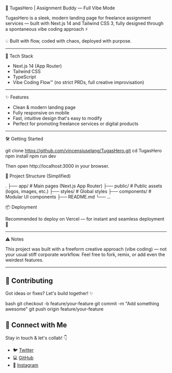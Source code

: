 🚀 TugasHero | Assignment Buddy — Full Vibe Mode

TugasHero is a sleek, modern landing page for freelance assignment services — built with Next.js 14 and Tailwind CSS 3, fully designed through a spontaneous vibe coding approach ⚡️

💡 Built with flow, coded with chaos, deployed with purpose.

---

🔧 Tech Stack

- Next.js 14 (App Router)
- Tailwind CSS
- TypeScript
- Vibe Coding Flow™️ (no strict PRDs, full creative improvisation)

---

✨ Features

- Clean & modern landing page
- Fully responsive on mobile
- Fast, intuitive design that's easy to modify
- Perfect for promoting freelance services or digital products

---

🛠 Getting Started

git clone https://github.com/vincensiuselang/TugasHero.git
cd TugasHero
npm install
npm run dev

Then open http://localhost:3000 in your browser.

📁 Project Structure (Simplified)

.
├── app/          # Main pages (Next.js App Router)
├── public/       # Public assets (logos, images, etc.)
├── styles/       # Global styles
├── components/   # Modular UI components
├── README.md
└── ...

📦 Deployment

Recommended to deploy on Vercel — for instant and seamless deployment 🚀

---

⚠️ Notes

This project was built with a freeform creative approach (vibe coding) — not your usual stiff corporate workflow. Feel free to fork, remix, or add even the weirdest features.

---

## 🤝 Contributing

Got ideas or fixes? Let's build together! ✨

bash
git checkout -b feature/your-feature
git commit -m "Add something awesome"
git push origin feature/your-feature


## 📲 Connect with Me

Stay in touch & let's collab! 👇  
- 🐦 [Twitter](https://X.com/swagtutupkup)  
- 💻 [GitHub](https://github.com/vincensiuselang)  
- 📸 [Instagram](https://www.instagram.com/vincenelang)
